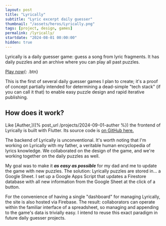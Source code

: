 ```yaml
---
layout: post
title: "Lyrically"
subtitle: "Lyric excerpt daily guesser"
thumbnail: "/assets/heros/Lyrically.png"
tags: [project, design, games]
permalink: /lyrically/
startdate: "2024-08-01 00:00:00"
hidden: true
---
```

Lyrically is a daily guesser game: guess a song from lyric fragments. It has daily puzzles and an archive where you can play all past puzzles.

[Play now](https://lyrically.fun/){: .btn}

This is the first of several daily guesser games I plan to create; it's a proof of concept partially intended for determining a dead-simple "tech stack" (if you can call it that) to enable easy puzzle design and rapid iterative publishing.

## How does it work?

Like [Auther,]({% post_url /projects/2024-09-01-auther %}) the frontend of Lyrically is built with Flutter. Its source code is [on GitHub here.](https://github.com/bgsulz/Lyrically)

The backend of Lyrically is unconventional. It's worth noting that I'm working on Lyrically with my father, a veritable human encyclopedia of lyrics knowledge. We collaborated on the design of the game, and we're working together on the daily puzzles as well.

My goal was to make it ***as easy as possible*** for my dad and me to update the game with new puzzles. The solution: Lyrically puzzles are stored in... a Google Sheet. I set up a Google Apps Script that updates a Firestore database with all new information from the Google Sheet at the click of a button.

For the convenience of having a single "dashboard" for managing Lyrically, the site is also hosted via Firebase. The result: collaborators can operate within the familiar interface of a spreadsheet, so managing and appending to the game's data is trivially easy. I intend to reuse this exact paradigm in future daily guesser projects.